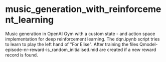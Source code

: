 # music_generation_with_reinforcement_learning
Music generation in OpenAI Gym with a custom state - and action space implementation for deep reinforcement learning. The dqn.ipynb script tries to learn to play the left hand of "For Elise". After training the files Qmodel-episode-nr-reward-is_random_initialised.mid are created if a new reward record is found.
